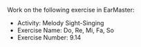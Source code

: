 Work on the following exercise in EarMaster:
- Activity: Melody Sight-Singing
- Exercise Name: Do, Re, Mi, Fa, So
- Exercise Number: 9.14
